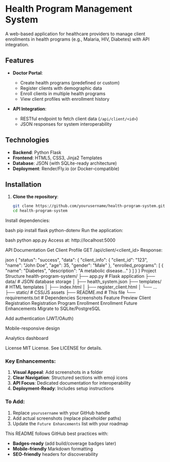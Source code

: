 # Health Program Management System
A web-based application for healthcare providers to manage client enrollments in health programs (e.g., Malaria, HIV, Diabetes) with API integration.

## Features

- **Doctor Portal**:
  - Create health programs (predefined or custom)
  - Register clients with demographic data
  - Enroll clients in multiple health programs
  - View client profiles with enrollment history

- **API Integration**:
  - RESTful endpoint to fetch client data (`/api/client/<id>`)
  - JSON responses for system interoperability

## Technologies

- **Backend**: Python Flask
- **Frontend**: HTML5, CSS3, Jinja2 Templates
- **Database**: JSON (with SQLite-ready architecture)
- **Deployment**: Render/Fly.io (or Docker-compatible)

## Installation

1. **Clone the repository**:
   ```bash
   git clone https://github.com/yourusername/health-program-system.git
   cd health-program-system
Install dependencies:

bash
pip install flask python-dotenv
Run the application:

bash
python app.py
Access at: http://localhost:5000

API Documentation
Get Client Profile
GET /api/client/<client_id>
Response:

json
{
  "status": "success",
  "data": {
    "client_info": {
      "client_id": "123",
      "name": "John Doe",
      "age": 35,
      "gender": "Male"
    },
    "enrolled_programs": [
      {
        "name": "Diabetes",
        "description": "A metabolic disease..."
              }
    ]
  }
}
Project Structure
health-program-system/
├── app.py                # Flask application
├── data/                 # JSON database storage
│   ├── health_system.json
├── templates/            # HTML templates
│   ├── index.html
│   ├── register_client.html
│   └── ...
├── static/               # CSS/JS assets
├── README.md             # This file
└── requirements.txt      # Dependencies
Screenshots
Feature	Preview
Client Registration	Registration
Program Enrollment	Enrollment
Future Enhancements
Migrate to SQLite/PostgreSQL

Add authentication (JWT/OAuth)

Mobile-responsive design

Analytics dashboard

License
MIT License. See LICENSE for details.


### Key Enhancements:
1. **Visual Appeal**: Add screenshots in a folder
2. **Clear Navigation**: Structured sections with emoji icons
3. **API Focus**: Dedicated documentation for interoperability
4. **Deployment-Ready**: Includes setup instructions

### To Add:
1. Replace `yourusername` with your GitHub handle
2. Add actual screenshots (replace placeholder paths)
3. Update the `Future Enhancements` list with your roadmap

This README follows GitHub best practices with:
- **Badges-ready** (add build/coverage badges later)
- **Mobile-friendly** Markdown formatting
- **SEO-friendly** headers for discoverability
